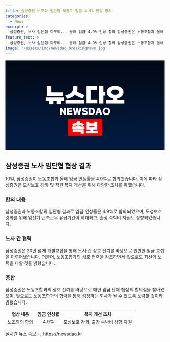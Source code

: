 ```yaml
---
title: 삼성증권 노조와 임단협 체결로 임금 4.9% 인상 합의
categories:
  - News
excerpt: >
  삼성증권, 노사 임단협 마무리... 올해 임금 4.9% 인상 합의 삼성증권은 노동조합과 올해 임금 단체 협상을 마무리하고 4.9%의 임금 인상률로 합의했다. 또한, 모성보호 강화와 직원 복지 향상을 위한 조치도 함께 발표되었다. 이에 대해 삼성증권은 노조와의 상호 신뢰를 바탕으로 갈등 없이 협상을 완료했다고 설명했다. 함께 성장하는 기업을 만들기 위해 노동조합과 협력할 것이라고 밝혔다.
feature_text: >
  삼성증권, 노사 임단협 마무리... 올해 임금 4.9% 인상 합의 삼성증권은 노동조합과 올해 임금 단체 협상을 마무리하고 4.9%의 임금 인상률로 합의했다. 또한, 모성보호 강화와 직원 복지 향상을 위한 조치도 함께 발표되었다. 이에 대해 삼성증권은 노조와의 상호 신뢰를 바탕으로 갈등 없이 협상을 완료했다고 설명했다. 함께 성장하는 기업을 만들기 위해 노동조합과 협력할 것이라고 밝혔다.
image: '/assets/img/newsdao_breakingnews.jpg'
---
```


<p><img src="/assets/img/newsdao_breakingnews.jpg" alt="implanttips 속보" /></p>

<h2 data-ke-size="size26">삼성증권 노사 임단협 협상 결과</h2>

<p data-ke-size="size16">10일, 삼성증권이 노동조합과 올해 임금 인상률을 4.9%로 합의했습니다. 이에 따라 삼성증권은 모성보호 강화 및 직원 복지 개선을 위해 다양한 조치를 취했습니다.</p>

<h3>합의 내용</h3>

<p data-ke-size="size16">삼성증권과 노동조합의 임단협 결과로 임금 인상률은 4.9%로 합의되었으며, 모성보호 강화를 위해 임신기 단축근무 유급기간이 확대되고, 출장 숙박비 지원도 상향되었습니다.</p>

<h3>노사 간 협력</h3>

<p data-ke-size="size16">삼성증권은 20년 넘게 개별교섭을 통해 노사 간 상호 신뢰를 바탕으로 원만한 임금 교섭을 이루어냈습니다. 더불어, 노동조합과의 상호 협력을 강조하면서 앞으로도 최선의 노력을 다할 것을 밝혔습니다.</p>

<h3>종합</h3>

<p data-ke-size="size16">삼성증권은 노동조합과의 상호 신뢰를 바탕으로 매년 임금 단체 협상의 합의점을 찾아왔으며, 앞으로도 노동조합과의 협력을 통해 성장하는 회사가 될 수 있도록 노력할 것이라 밝혔습니다.</p>

<table>
  <tr>
    <td style="text-align: center; height: 17px;"><b>협상 내용</b></td>
    <td style="text-align: center; height: 17px;"><b>임금 인상률</b></td>
    <td style="text-align: center; height: 17px;"><b>복지 개선 조치</b></td>
  </tr>
  <tr>
    <td style="text-align: center; height: 17px;">노조와의 합의</td>
    <td style="text-align: center; height: 17px;">4.9%</td>
    <td style="text-align: center; height: 17px;">모성보호 강화, 출장 숙박비 상향 지원</td>
  </tr>
</table>
실시간 뉴스 속보는, <a href="https://newsdao.kr" rel="dofollow">https://newsdao.kr</a>



